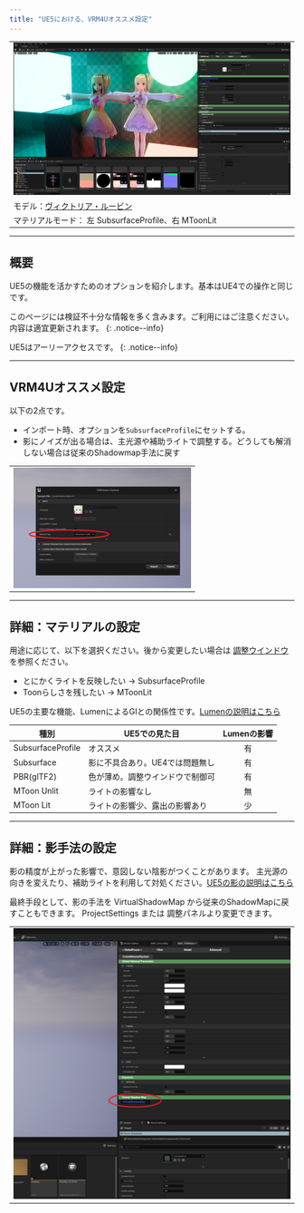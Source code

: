 ```yaml
---
title: "UE5における、VRM4Uオススメ設定"
---
```


||
|-|
|[![](./assets/images/small/51a_top.png)](../assets/images/51a_top.png)|
|モデル：[ヴィクトリア・ルービン](https://hub.vroid.com/characters/2792872861023597723/models/5013769147837660446)|
|マテリアルモード： 左 SubsurfaceProfile、右 MToonLit|

----

## 概要

UE5の機能を活かすためのオプションを紹介します。基本はUE4での操作と同じです。

このページには検証不十分な情報を多く含みます。ご利用にはご注意ください。内容は適宜更新されます。
{: .notice--info}

UE5はアーリーアクセスです。
{: .notice--info}

----


## VRM4Uオススメ設定

以下の2点です。

 - インポート時、オプションを`SubsurfaceProfile`にセットする。
 - 影にノイズが出る場合は、主光源や補助ライトで調整する。どうしても解消しない場合は従来のShadowmap手法に戻す

||
|-|
|[![](./assets/images/small/51a_1.png)](../assets/images/51a_1.png)|


----

## 詳細：マテリアルの設定

用途に応じて、以下を選択ください。後から変更したい場合は [調整ウインドウ](../01_material/)を参照ください。

 - とにかくライトを反映したい -> SubsurfaceProfile
 - Toonらしさを残したい -> MToonLit

UE5の主要な機能、LumenによるGIとの関係性です。[Lumenの説明はこちら](https://docs.unrealengine.com/5.0/ja/RenderingFeatures/Lumen/)

|種別|UE5での見た目|Lumenの影響|
|-|-|:-:|
|SubsurfaceProfile|オススメ|有|
|Subsurface|影に不具合あり。UE4では問題無し|有|
|PBR(glTF2)|色が薄め。調整ウインドウで制御可|有|
|MToon Unlit|ライトの影響なし|無|
|MToon Lit|ライトの影響少、露出の影響あり|少|

----

## 詳細：影手法の設定

影の精度が上がった影響で、意図しない陰影がつくことがあります。
主光源の向きを変えたり、補助ライトを利用して対処ください。[UE5の影の説明はこちら](https://docs.unrealengine.com/5.0/ja/RenderingFeatures/VirtualShadowMaps/)

最終手段として、影の手法を VirtualShadowMap から従来のShadowMapに戻すこともできます。
ProjectSettings または 調整パネルより変更できます。

||
|-|
|[![](./assets/images/small/51a_2.png)](../assets/images/51a_2.png)|


